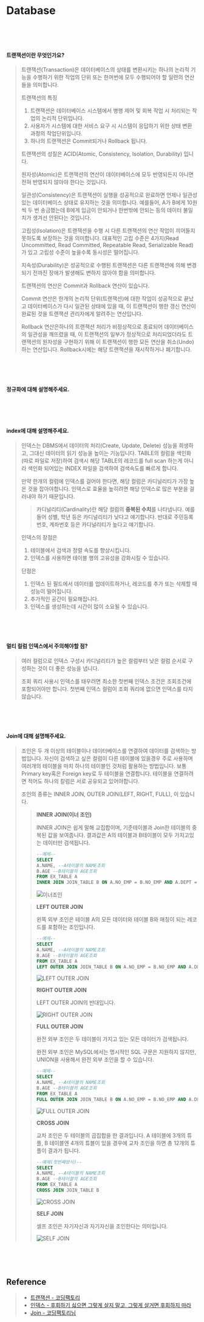 # Database

<br/>

<br/>

<br/>

#### 트랜잭션이란 무엇인가요?

> 트랜잭션(Transaction)은 데이터베이스의 상태를 변환시키는 하나의 논리적 기능을 수행하기 위한 작업의 단위 또는 한꺼번에 모두 수행되어야 할 일련의 연산들을 의미합니다.
>
> 트랜잭션의 특징
>
> 1. 트랜잭션은 데이터베이스 시스템에서 병행 제어 및 회복 작업 시 처리되는 작업의 논리적 단위입니다.
> 2. 사용자가 시스템에 대한 서비스 요구 시 시스템이 응답하기 위한 상태 변환 과정의 작업단위입니다.
> 3. 하나의 트랜잭션은 Commit되거나 Rollback 됩니다.
>
> 트랜잭션의 성질은 ACID(Atomic, Consistency, Isolation, Durability) 입니다.
>
> 원자성(Atomic)은 트랜잭션의 연산이 데이터베이스에 모두 반영되든지 아니면 전혀 반영되지 않아야 한다는 것입니다.
>
> 일관성(Consistency)은 트랜잭션이 실행을 성공적으로 완료하면 언제나 일관성 있는 데이터베이스 상태로 유지하는 것을 의미합니다. 예를들어, A가 B에게 10원씩 두 번 송금했는데 B에게 입금이 안되거나 한번밖에 안되는 등의 데이터 불일치가 생겨선 안된다는 것입니다.
>
> 고립성(Isolation)은 트랜잭션을 수행 시 다른 트랜잭션의 연산 작업이 끼어들지 못하도록 보장하는 것을 의미합니다. 대표적인 고립 수준은 4가지(Read Uncommitted, Read Committed, Repeatable Read, Serializable Read)가 있고 고립성 수준이 높을수록 동시성은 떨어집니다.
>
> 지속성(Durability)은 성공적으로 수행된 트랜잭션은 다른 트랜잭션에 의해 변경되기 전까진 장애가 발생해도 변하지 않아야 함을 의미합니다.
>
> 트랜잭션의 연산은 Commit과 Rollback 연산이 있습니다.
>
>  Commit 연산은 한개의 논리적 단위(트랜잭션)에 대한 작업이 성공적으로 끝났고 데이터베이스가 다시 일관된 상태에 있을 때, 이 트랜잭션이 행한 갱신 연산이 완료된 것을 트랜잭션 관리자에게 알려주는 연산입니다.
>
> Rollback 연산은하나의 트랜잭션 처리가 비정상적으로 종료되어 데이터베이스의 일관성을 깨뜨렸을 때, 이 트랜잭션의 일부가 정상적으로 처리되었더라도 트랜잭션의 원자성을 구현하기 위해 이 트랜잭션이 행한 모든 연산을 취소(Undo)하는 연산입니다. Rollback시에는 해당 트랜잭션을 재시작하거나 폐기합니다.

<br/>

<br/>

<br/>

#### 정규화에 대해 설명해주세요.

<br/>

<br/>

<br/>

#### index에 대해 설명해주세요.

> 인덱스는 DBMS에서 데이터의 처리(Create, Update, Delete) 성능을 희생하고, 그대신 데이터의 읽기 성능을 높이는 기능입니다. TABLE의 컬럼을 색인화(따로 파일로 저장)하여 검색시 해당 TABLE의 레코드를 full scan 하는게 아니라 색인화 되어있는 INDEX 파일을 검색하여 검색속도를 빠르게 합니다.
>
> 만약 한개의 컬럼에 인덱스를 걸어야 한다면, 해당 컬럼은 카디널리티가 가장 높은 것을 잡아야합니다. 인덱스로 효율을 높히려면 해당 인덱스로 많은 부분을 걸러내야 하기 때문입니다.
>
> > 카디널리티(Cardinality)란 해당 컬럼의 **중복된 수치**를 나타냅니다.
> > 예를 들어 성별, 학년 등은 카디널리티가 낮다고 얘기합니다.
> > 반대로 주민등록번호, 계좌번호 등은 카디널리티가 높다고 얘기합니다.
>
> 인덱스의 장점은 
>
> 1. 테이블에서 검색과 정렬 속도를 향상시킵니다.
> 2. 인덱스를 사용하면 테이블 행의 고유성을 강화시킬 수 있습니다.
>
> 단점은
>
> 1. 인덱스 된 필드에서 데이터를 업데이트하거나, 레코드를 추가 또는 삭제할 때 성능이 떨어집니다.
> 2. 추가적인 공간이 필요해집니다.
> 3. 인덱스를 생성하는데 시간이 많이 소요될 수 있습니다.
>
> 

<br/>

<br/>

<br/>

#### 멀티 컬럼 인덱스에서 주의해야할 점?

> 여러 컬럼으로 인덱스 구성시 카디널리티가 높은 컬럼부터 낮은 컬럼 순서로 구성하는 것이 더 좋은 성능을 냅니다.
>
> 조회 쿼리 사용시 인덱스를 태우려면 최소한 첫번째 인덱스 조건은 조회조건에 포함되어야만 합니다. 첫번째 인덱스 컬럼이 조회 쿼리에 없으면 인덱스를 타지 않습니다.

<br/>

<br/>

<br/>

#### Join에 대해 설명해주세요.

> 조인은 두 개 이상의 테이블이나 데이터베이스를 연결하여 데이터를 검색하는 방법입니다. 자신이 검색하고 싶은 컬럼이 다른 테이블에 있을경우 주로 사용하며 여러개의 테이블을 마치 하나의 테이블인 것처럼 활용하는 방법입니다. 보통 Primary key혹은 Foreign key로 두 테이블을 연결합니다. 테이블을 연결하려면 적어도 하나의 칼럼은 서로 공유되고 있어야합니다.
>
> 조인의 종류는 INNER JOIN, OUTER JOIN(LEFT, RIGHT, FULL), 이 있습니다.
>
> > **INNER JOIN(이너 조인)**
> >
> > INNER JOIN은 쉽게 말해 교집합이며, 기준테이블과 Join한 테이블의 중복된 값을 보여줍니다. 결과값은 A의 테이블과 B테이블이 모두 가지고있는 데이터만 검색됩니다.
> >
> > ~~~ SQL
> > --예제--
> > SELECT
> > A.NAME, --A테이블의 NAME조회
> > B.AGE --B테이블의 AGE조회
> > FROM EX_TABLE A
> > INNER JOIN JOIN_TABLE B ON A.NO_EMP = B.NO_EMP AND A.DEPT = B.DEPT
> > ~~~
> >
> > 
> >
> > ![이너조인](./image/INNERJOIN.png)
> >
> > 
>
> > **LEFT OUTER JOIN**
> >
> > 왼쪽 외부 조인은 테이블 A의 모든 데이터와 테이블 B와 매칭이 되는 레코드를 포함하는 조인입니다.
> >
> > ~~~ SQL
> > --예제--
> > SELECT
> > A.NAME, --A테이블의 NAME조회
> > B.AGE --B테이블의 AGE조회
> > FROM EX_TABLE A
> > LEFT OUTER JOIN JOIN_TABLE B ON A.NO_EMP = B.NO_EMP AND A.DEPT = B.DEPT
> > ~~~
> >
> > ![LEFT OUTER JOIN](./image/LEFTOUTERJOIN.png)
>
> > **RIGHT OUTER JOIN**
> >
> > LEFT OUTER JOIN의 반대입니다.
> >
> > ![RIGHT OUTER JOIN](./image/RIGHTOUTERJOIN.png)
>
> > **FULL OUTER JOIN**
> >
> > 완전 외부 조인은 두 테이블이 가지고 있는 모든 데이터가 검색됩니다.
> >
> > 완전 외부 조인은 MySQL에서는 명시적인 SQL 구문은 지원하지 않지만, UNION을 사용해서 완전 외부 조인을 할 수 있습니다. 
> >
> > ~~~ SQL
> > --예제--
> > SELECT
> > A.NAME, --A테이블의 NAME조회
> > B.AGE --B테이블의 AGE조회
> > FROM EX_TABLE A
> > FULL OUTER JOIN JOIN_TABLE B ON A.NO_EMP = B.NO_EMP AND A.DEPT = B.DEPT
> > ~~~
> >
> > ![FULL OUTER JOIN](./image/FULLOUTERJOIN.png)
>
> > **CROSS JOIN**
> >
> > 교차 조인은 두 테이블의 곱집합을 한 결과입니다. A 테이블에 3개의 튜플, B 테이블엔 4개의 튜블이 있을 경우에 교차 조인을 하면 총 12개의 튜플이 결과가 됩니다.
> >
> > ~~~ SQL
> > --예제(첫번째방식)--
> > SELECT
> > A.NAME, --A테이블의 NAME조회
> > B.AGE --B테이블의 AGE조회
> > FROM EX_TABLE A
> > CROSS JOIN JOIN_TABLE B
> > ~~~
> >
> > ![CROSS JOIN](./image/CROSSJOIN.png)
> >
> >  
>
> > **SELF JOIN**
> >
> > 셀프 조인은 자기자신과 자기자신을 조인한다는 의미입니다.
> >
> > ![SELF JOIN](./image/SELFJOIN.png)

<br/>

<br/>

<br/>

 ## Reference

> - [트랜잭션 - 코딩팩토리](https://coding-factory.tistory.com/226)
>- [인덱스 - 후회하기 싫으면 그렇게 살지 말고, 그렇게 살거면 후회하지 마라](https://lalwr.blogspot.com/2016/02/db-index.html)
> - [Join - 코딩팩토리님](https://coding-factory.tistory.com/87)



